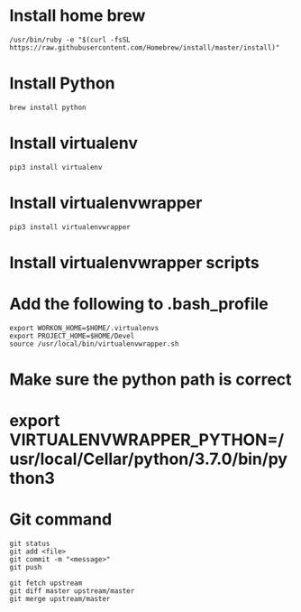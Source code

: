 # Install home brew

```
/usr/bin/ruby -e "$(curl -fsSL https://raw.githubusercontent.com/Homebrew/install/master/install)"
```

# Install Python
```
brew install python
```

# Install virtualenv
```
pip3 install virtualenv
```

# Install virtualenvwrapper
```
pip3 install virtualenvwrapper
```

# Install virtualenvwrapper scripts
# Add the following to .bash_profile
```
export WORKON_HOME=$HOME/.virtualenvs
export PROJECT_HOME=$HOME/Devel
source /usr/local/bin/virtualenvwrapper.sh
```

# Make sure the python path is correct
# export VIRTUALENVWRAPPER_PYTHON=/usr/local/Cellar/python/3.7.0/bin/python3

# Git command
```
git status
git add <file>
git commit -m "<message>"
git push

git fetch upstream
git diff master upstream/master
git merge upstream/master
```
